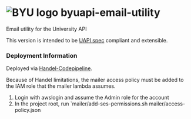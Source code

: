 # ![BYU logo](https://www.hscripts.com/freeimages/logos/university-logos/byu/byu-logo-clipart-128.gif) byuapi-email-utility
Email utility for the University API

This version is intended to be [UAPI spec](https://github.com/byu-oit/UAPI-Specification/blob/master/University%20API%20Specification.md) compliant and extensible.

### Deployment Information

Deployed via [Handel-Codepipeline](https://handel-codepipeline.readthedocs.io/en/latest/).

Because of Handel limitations, the mailer access policy must be added to the IAM role that the mailer lambda assumes.
1. Login with awslogin and assume the Admin role for the account
2. In the project root, run `mailer/add-ses-permissions.sh <function name> <role name> mailer/access-policy.json

